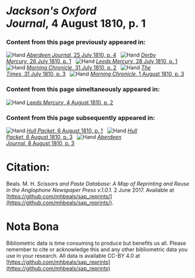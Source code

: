 # *Jackson's Oxford Journal*, 4 August 1810, p. 1  
  
### Content from this page previously appeared in:  
![Hand](http://scissorsandpaste.net/wp-content/uploads/2017/06/smallhandpointer.png) [*Aberdeen Journal*, 25 July 1810, p. 4](https://mhbeals.github.io/sap_html/Aberdeen-Journal/Aberdeen-Journal-25-July-1810-p-4)  
![Hand](http://scissorsandpaste.net/wp-content/uploads/2017/06/smallhandpointer.png) [*Derby Mercury*, 26 July 1810, p. 1](https://mhbeals.github.io/sap_html/Derby-Mercury/Derby-Mercury-26-July-1810-p-1)  
![Hand](http://scissorsandpaste.net/wp-content/uploads/2017/06/smallhandpointer.png) [*Leeds Mercury*, 28 July 1810, p. 1](https://mhbeals.github.io/sap_html/Leeds-Mercury/Leeds-Mercury-28-July-1810-p-1)  
![Hand](http://scissorsandpaste.net/wp-content/uploads/2017/06/smallhandpointer.png) [*Morning Chronicle*, 31 July 1810, p. 2](https://mhbeals.github.io/sap_html/Morning-Chronicle/Morning-Chronicle-31-July-1810-p-2)  
![Hand](http://scissorsandpaste.net/wp-content/uploads/2017/06/smallhandpointer.png) [*The Times*, 31 July 1810, p. 3](https://mhbeals.github.io/sap_html/The-Times/The-Times-31-July-1810-p-3)  
![Hand](http://scissorsandpaste.net/wp-content/uploads/2017/06/smallhandpointer.png) [*Morning Chronicle*, 1 August 1810, p. 3](https://mhbeals.github.io/sap_html/Morning-Chronicle/Morning-Chronicle-1-August-1810-p-3)  
  
### Content from this page simeltaneously appeared in:  
![Hand](http://scissorsandpaste.net/wp-content/uploads/2017/06/smallhandpointer.png) [*Leeds Mercury*, 4 August 1810, p. 2](https://mhbeals.github.io/sap_html/Leeds-Mercury/Leeds-Mercury-4-August-1810-p-2)  
  
### Content from this page subsequently appeared in:  
![Hand](http://scissorsandpaste.net/wp-content/uploads/2017/06/smallhandpointer.png) [*Hull Packet*, 6 August 1810, p. 1](https://mhbeals.github.io/sap_html/Hull-Packet/Hull-Packet-6-August-1810-p-1)  
![Hand](http://scissorsandpaste.net/wp-content/uploads/2017/06/smallhandpointer.png) [*Hull Packet*, 6 August 1810, p. 3](https://mhbeals.github.io/sap_html/Hull-Packet/Hull-Packet-6-August-1810-p-3)  
![Hand](http://scissorsandpaste.net/wp-content/uploads/2017/06/smallhandpointer.png) [*Aberdeen Journal*, 8 August 1810, p. 3](https://mhbeals.github.io/sap_html/Aberdeen-Journal/Aberdeen-Journal-8-August-1810-p-3)  


# Citation: 

Beals. M. H. *Scissors and Paste Database: A Map of Reprinting and Reuse in the Anglophone Newspaper Press v.1.0.1.* 2 June 2017. Available at [https://github.com/mhbeals/sap_reprints/](https://github.com/mhbeals/sap_reprints/). 

# Nota Bona

Bibliometric data is time consuming to produce but benefits us all. Please remember to cite or acknowledge this and any other bibliometric data you use in your research. All data is available CC-BY 4.0 at [https://github.com/mhbeals/sap_reprints](https://github.com/mhbeals/sap_reprints)